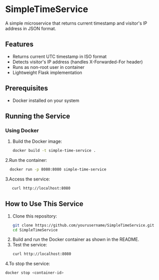 # SimpleTimeService

A simple microservice that returns current timestamp and visitor's IP address in JSON format.

## Features

- Returns current UTC timestamp in ISO format
- Detects visitor's IP address (handles X-Forwarded-For header)
- Runs as non-root user in container
- Lightweight Flask implementation

## Prerequisites

- Docker installed on your system

## Running the Service

### Using Docker

1. Build the Docker image:
   ```bash
   docker build -t simple-time-service .
    ```
2.Run the container:
 ```bash
   docker run -p 8080:8080 simple-time-service
 ```
3.Access the service:
```bash
   curl http://localhost:8080
 ```


## How to Use This Service

1. Clone this repository:
   ```bash
   git clone https://github.com/yourusername/SimpleTimeService.git
   cd SimpleTimeService
   ```
2. Build and run the Docker container as shown in the README.
3. Test the service:
   ```bash
   curl http://localhost:8080
   ```
4.To stop the service:
   ```bash
   docker stop <container-id>
   ```

   


